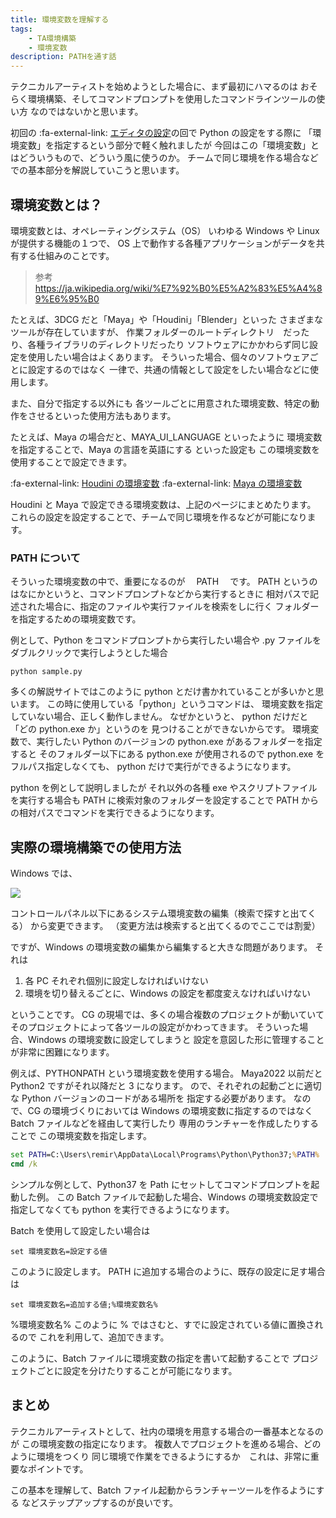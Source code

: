```yaml
---
title: 環境変数を理解する
tags:
    - TA環境構築
    - 環境変数
description: PATHを通す話
---
```


テクニカルアーティストを始めようとした場合に、まず最初にハマるのは
おそらく環境構築、そしてコマンドプロンプトを使用したコマンドラインツールの使い方
なのではないかと思います。

初回の :fa-external-link: [エディタの設定](./00_start_python.md)の回で Python の設定をする際に
「環境変数」を指定するという部分で軽く触れましたが
今回はこの「環境変数」とはどういうもので、どういう風に使うのか。
チームで同じ環境を作る場合などでの基本部分を解説していこうと思います。

## 環境変数とは？

環境変数とは、オペレーティングシステム（OS）
いわゆる Windows や Linux が提供する機能の１つで、
OS 上で動作する各種アプリケーションがデータを共有する仕組みのことです。

> 参考
> https://ja.wikipedia.org/wiki/%E7%92%B0%E5%A2%83%E5%A4%89%E6%95%B0

たとえば、3DCG だと「Maya」や「Houdini」「Blender」といった
さまざまなツールが存在していますが、
作業フォルダーのルートディレクトリ　だったり、各種ライブラリのディレクトリだったり
ソフトウェアにかかわらず同じ設定を使用したい場合はよくあります。
そういった場合、個々のソフトウェアごとに設定するのではなく
一律で、共通の情報として設定をしたい場合などに使用します。

また、自分で指定する以外にも
各ツールごとに用意された環境変数、特定の動作をさせるといった使用方法もあります。

たとえば、Maya の場合だと、MAYA_UI_LANGUAGE といったように
環境変数を指定することで、Maya の言語を英語にする といった設定も
この環境変数を使用することで設定できます。

:fa-external-link: [Houdini の環境変数](https://www.sidefx.com/ja/docs/houdini/basics/config_env.html)
:fa-external-link: [Maya の環境変数](https://knowledge.autodesk.com/ja/support/maya/learn-explore/caas/CloudHelp/cloudhelp/2022/JPN/Maya-EnvVar/files/GUID-925EB3B5-1839-45ED-AA2E-3184E3A45AC7-htm.html)

Houdini と Maya で設定できる環境変数は、上記のページにまとめたります。
これらの設定を設定することで、チームで同じ環境を作るなどが可能になります。

### PATH について

そういった環境変数の中で、重要になるのが　 PATH 　です。
PATH というのはなにかというと、コマンドプロンプトなどから実行するときに
相対パスで記述された場合に、指定のファイルや実行ファイルを検索をしに行く
フォルダーを指定するための環境変数です。

例として、Python をコマンドプロンプトから実行したい場合や
.py ファイルをダブルクリックで実行しようとした場合

```
python sample.py
```

多くの解説サイトではこのように python とだけ書かれていることが多いかと思います。
この時に使用している「python」というコマンドは、
環境変数を指定していない場合、正しく動作しません。
なぜかというと、 python だけだと「どの python.exe か」というのを
見つけることができないからです。
環境変数で、実行したい Python のバージョンの python.exe があるフォルダーを指定すると
そのフォルダー以下にある python.exe が使用されるので
python.exe をフルパス指定しなくても、 python だけで実行ができるようになります。

python を例として説明しましたが
それ以外の各種 exe やスクリプトファイルを実行する場合も
PATH に検索対象のフォルダーを設定することで
PATH からの相対パスでコマンドを実行できるようになります。

## 実際の環境構築での使用方法

Windows では、

![](https://gyazo.com/025f7585f197e91ad8ca4db2a1f4ead2.png)

コントロールパネル以下にあるシステム環境変数の編集（検索で探すと出てくる）
から変更できます。
（変更方法は検索すると出てくるのでここでは割愛）

ですが、Windows の環境変数の編集から編集すると大きな問題があります。
それは

1. 各 PC それぞれ個別に設定しなければいけない
2. 環境を切り替えるごとに、Windows の設定を都度変えなければいけない

ということです。
CG の現場では、多くの場合複数のプロジェクトが動いていて
そのプロジェクトによって各ツールの設定がかわってきます。
そういった場合、Windows の環境変数に設定してしまうと
設定を意図した形に管理することが非常に困難になります。

例えば、PYTHONPATH という環境変数を使用する場合。
Maya2022 以前だと Python2 ですがそれ以降だと 3 になります。
ので、それぞれの起動ごとに適切な Python バージョンのコードがある場所を
指定する必要があります。
なので、CG の環境づくりにおいては Windows の環境変数に指定するのではなく
Batch ファイルなどを経由して実行したり
専用のランチャーを作成したりすることで
この環境変数を指定します。

```bat title=""
set PATH=C:\Users\remir\AppData\Local\Programs\Python\Python37;%PATH%
cmd /k
```

シンプルな例として、Python37 を Path にセットしてコマンドプロンプトを起動した例。
この Batch ファイルで起動した場合、Windows の環境変数設定で指定してなくても
python を実行できるようになります。

Batch を使用して設定したい場合は

```
set 環境変数名=設定する値
```

このように設定します。
PATH に追加する場合のように、既存の設定に足す場合は

```
set 環境変数名=追加する値;%環境変数名%
```

%環境変数名% このように % ではさむと、すでに設定されている値に置換されるので
これを利用して、追加できます。

このように、Batch ファイルに環境変数の指定を書いて起動することで
プロジェクトごとに設定を分けたりすることが可能になります。

## まとめ

テクニカルアーティストとして、社内の環境を用意する場合の一番基本となるのが
この環境変数の指定になります。
複数人でプロジェクトを進める場合、どのように環境をつくり
同じ環境で作業をできるようにするか　これは、非常に重要なポイントです。

この基本を理解して、Batch ファイル起動からランチャーツールを作るようにする
などステップアップするのが良いです。

